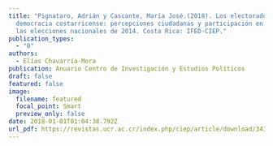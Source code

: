 ```yaml
---
title: "Pignataro, Adrián y Cascante, María José.(2018). Los electorados de la
  democracia costarricense: percepciones ciudadanas y participación en torno a
  las elecciones nacionales de 2014. Costa Rica: IFED-CIEP."
publication_types:
  - "0"
authors:
  - Elías Chavarría-Mora
publication: Anuario Centro de Investigación y Estudios Políticos
draft: false
featured: false
image:
  filename: featured
  focal_point: Smart
  preview_only: false
date: 2018-01-01T01:04:38.792Z
url_pdf: https://revistas.ucr.ac.cr/index.php/ciep/article/download/34316/33880
---
```

